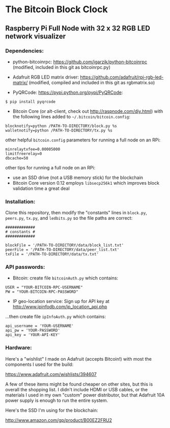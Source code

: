 # The Bitcoin Block Clock

Raspberry Pi Full Node with 32 x 32 RGB LED network visualizer
-
### Dependencies:

* python-bitcoinrpc: https://github.com/jgarzik/python-bitcoinrpc (modified, included in this git as bitcoinrpc.py)

* Adafruit RGB LED matrix driver: https://github.com/adafruit/rpi-rgb-led-matrix/ (modified, compiled and included in this git as rgbmatrix.so)

* PyQRCode: https://pypi.python.org/pypi/PyQRCode:
```
$ pip install pyqrcode
```

* Bitcoin Core (or alt-client, check out http://raspnode.com/diy.html) with the following lines added to `~/.bitcoin/bitcoin.config`:
```
blocknotify=python /PATH-TO-DIRECTORY/block.py %s
walletnotify=python /PATH-TO-DIRECTORY/tx.py %s
```

other helpful `bitcoin.config` parameters for running a full node on an RPi:
```
minrelaytxfee=0.00005000
limitfreerelay=0
dbcache=50
```
other tips for running a full node on an RPi:
* use an SSD drive (not a USB memory stick) for the blockchain
* Bitcoin Core version 0.12 employs `libsecp256k1` which improves block validation time a great deal


### Installation:

Clone this repository, then modify the "constants" lines in `block.py`, `peers.py`, `tx.py`, and `ledbits.py` so the file paths are correct:
```
#############
# constants #
#############

blockFile = '/PATH-TO-DIRECTORY/data/block_list.txt'
peerFile = '/PATH-TO-DIRECTORY/data/peer_list.txt'
txFile = '/PATH-TO-DIRECTORY/data/tx.txt'
```


### API passwords:

* Bitcoin: create file `bitcoinAuth.py` which contains:
```
USER = "YOUR-BITCOIN-RPC-USERNAME"
PW = "YOUR-BITCOIN-RPC-PASSWORD"
```
* IP geo-location service: Sign up for API key at http://www.ipinfodb.com/ip_location_api.php

...then create file `ipInfoAuth.py` which contains:
```
api_username = 'YOUR-USERNAME'
api_pw = 'YOUR-PASSWORD'
api_key = 'YOUR-API-KEY'
```

### Hardware:
Here's a "wishlist" I made on Adafruit (accepts Bitcoin!) with most the components I used for the build:

https://www.adafruit.com/wishlists/394607

A few of these items might be found cheaper on other sites, but this is overall the shopping list.
I didn't include HDMI or USB cables, or the materials I used in my own "custom" power distributor, but that Adafruit 10A power supply is enough to run the entire system.

Here's the SSD I'm using for the blockchain:

http://www.amazon.com/gp/product/B00EZ2FRU2